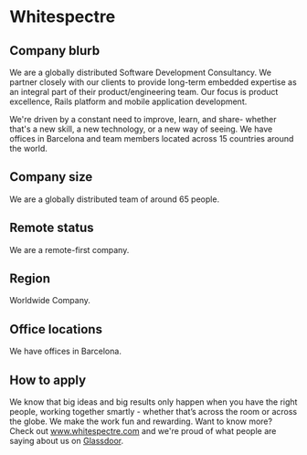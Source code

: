 # Whitespectre

## Company blurb

We are a globally distributed Software Development Consultancy. We partner closely with our clients to provide long-term embedded expertise as an integral part of their product/engineering team. Our focus is product excellence, Rails platform and mobile application development.

We're driven by a constant need to improve, learn, and share- whether that's a new skill, a new technology, or a new way of seeing. We have offices in Barcelona and team members located across 15 countries around the world.

## Company size

We are a globally distributed team of around 65 people.

## Remote status

We are a remote-first company. 

## Region

Worldwide Company.

## Office locations

We have offices in Barcelona.

## How to apply

We know that big ideas and big results only happen when you have the right people, working together smartly - whether that’s across the room or across the globe.  We make the work fun and rewarding. Want to know more? Check out www.whitespectre.com and we're proud of what people are saying about us on [Glassdoor](https://www.glassdoor.com/Reviews/Whitespectre-Reviews-E1575846.htm).
